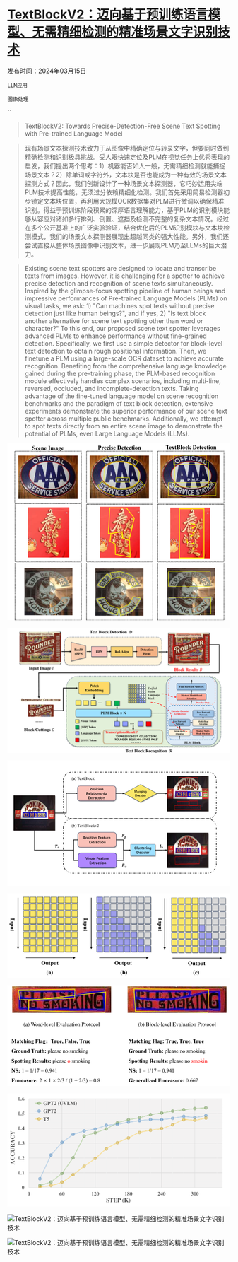 # [TextBlockV2：迈向基于预训练语言模型、无需精细检测的精准场景文字识别技术](https://arxiv.org/abs/2403.10047)

发布时间：2024年03月15日

`LLM应用`

`图像处理`

``

> TextBlockV2: Towards Precise-Detection-Free Scene Text Spotting with Pre-trained Language Model

> 现有场景文本探测技术致力于从图像中精确定位与转录文字，但要同时做到精确检测和识别极具挑战。受人眼快速定位及PLM在视觉任务上优秀表现的启发，我们提出两个思考：1）机器能否如人一般，无需精细检测就能捕捉场景文本？2）除单词或字符外，文本块是否也能成为一种有效的场景文本探测方式？因此，我们创新设计了一种场景文本探测器，它巧妙运用尖端PLM技术提高性能，无须过分依赖精细化检测。我们首先采用简易检测器初步锁定文本块位置，再利用大规模OCR数据集对PLM进行微调以确保精准识别。得益于预训练阶段积累的深厚语言理解能力，基于PLM的识别模块能够从容应对诸如多行排列、倒置、遮挡及检测不完整的复杂文本情况。经过在多个公开基准上的广泛实验验证，结合优化后的PLM识别模块与文本块检测模式，我们的场景文本探测器展现出超越同类的强大性能。另外，我们还尝试直接从整体场景图像中识别文本，进一步展现PLM乃至LLMs的巨大潜力。

> Existing scene text spotters are designed to locate and transcribe texts from images. However, it is challenging for a spotter to achieve precise detection and recognition of scene texts simultaneously. Inspired by the glimpse-focus spotting pipeline of human beings and impressive performances of Pre-trained Language Models (PLMs) on visual tasks, we ask: 1) "Can machines spot texts without precise detection just like human beings?", and if yes, 2) "Is text block another alternative for scene text spotting other than word or character?" To this end, our proposed scene text spotter leverages advanced PLMs to enhance performance without fine-grained detection. Specifically, we first use a simple detector for block-level text detection to obtain rough positional information. Then, we finetune a PLM using a large-scale OCR dataset to achieve accurate recognition. Benefiting from the comprehensive language knowledge gained during the pre-training phase, the PLM-based recognition module effectively handles complex scenarios, including multi-line, reversed, occluded, and incomplete-detection texts. Taking advantage of the fine-tuned language model on scene recognition benchmarks and the paradigm of text block detection, extensive experiments demonstrate the superior performance of our scene text spotter across multiple public benchmarks. Additionally, we attempt to spot texts directly from an entire scene image to demonstrate the potential of PLMs, even Large Language Models (LLMs).

![TextBlockV2：迈向基于预训练语言模型、无需精细检测的精准场景文字识别技术](../../../paper_images/2403.10047/x1.png)

![TextBlockV2：迈向基于预训练语言模型、无需精细检测的精准场景文字识别技术](../../../paper_images/2403.10047/x2.png)

![TextBlockV2：迈向基于预训练语言模型、无需精细检测的精准场景文字识别技术](../../../paper_images/2403.10047/x3.png)

![TextBlockV2：迈向基于预训练语言模型、无需精细检测的精准场景文字识别技术](../../../paper_images/2403.10047/x4.png)

![TextBlockV2：迈向基于预训练语言模型、无需精细检测的精准场景文字识别技术](../../../paper_images/2403.10047/x5.png)

![TextBlockV2：迈向基于预训练语言模型、无需精细检测的精准场景文字识别技术](../../../paper_images/2403.10047/x6.png)

![TextBlockV2：迈向基于预训练语言模型、无需精细检测的精准场景文字识别技术](../../../paper_images/2403.10047/x7.png)

![TextBlockV2：迈向基于预训练语言模型、无需精细检测的精准场景文字识别技术](../../../paper_images/2403.10047/x8.png)
